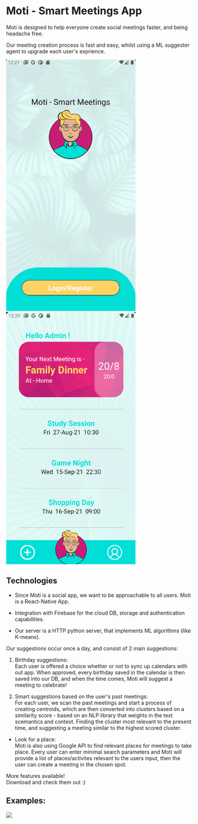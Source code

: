# Moti - Smart Meetings App
Moti is designed to help everyone create social meetings faster, and being headache free.

Our meeting creation process is fast and easy, whilst using a ML suggester agent to upgrade each user's exprience.


![](/ScreenShots/Login.gif)      ![](/ScreenShots/MainScreen.png)

## Technologies
- Since Moti is a social app, we want to be approachable to all users. Moti is a React-Native App.

- Integration with Firebase for the cloud DB, storage and authentication capabilities.

- Our server is a HTTP python server, that implements ML algorithms (like K-means).<br />

Our suggestions occur once a day, and consist of 2 main suggestions:
  1) Birthday suggestions:<br />
  Each user is offered a choice whether or not to sync up calendars with out app.
  When approved, every birthday saved in the calendar is then saved into our DB, and when the time comes, Moti will suggest a meeting to celebrate!

  2) Smart suggestions based on the user's past meetings:<br />
  For each user, we scan the past meetings and start a process of creating centroids, which are then converted into clusters based on a similarity score - based on an NLP library that weights in the text scemantics and context.
  Finding the cluster most relevant to the present time, and suggesting a meeting similar to the highest scored cluster.
- Look for a place: <br />
  Moti is also using Google API to find relevant places for meetings to take place. Every user can enter minimal search parameters and Moti will provide a list of places/activites relevant to the users input, then the user can create a meeting in the chosen spot. 

More features available! <br />
Download and check them out :)

## Examples:

![](/ScreenShots/CrateMeet.gif)
